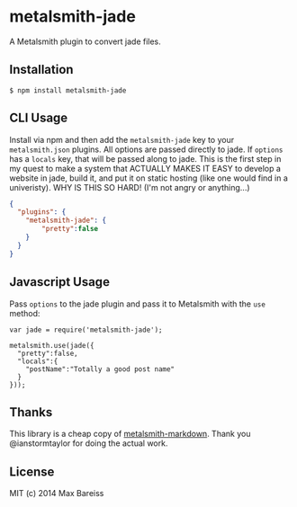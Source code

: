 # metalsmith-jade

  A Metalsmith plugin to convert jade files.

## Installation

    $ npm install metalsmith-jade

## CLI Usage

  Install via npm and then add the `metalsmith-jade` key to your `metalsmith.json` plugins. All options are passed directly to jade. If `options` has a `locals` key, that will be passed along to jade. This is the first step in my quest to make a system that ACTUALLY MAKES IT EASY to develop a website in jade, build it, and put it on static hosting (like one would find in a univeristy). WHY IS THIS SO HARD! (I'm not angry or anything...)

```json
{
  "plugins": {
    "metalsmith-jade": {
        "pretty":false
    }
  }
}
```

## Javascript Usage

  Pass `options` to the jade plugin and pass it to Metalsmith with the `use` method:
  
```
var jade = require('metalsmith-jade');

metalsmith.use(jade({
  "pretty":false,
  "locals":{
    "postName":"Totally a good post name"
  }
}));
```
  
## Thanks

  This library is a cheap copy of [metalsmith-markdown](https://github.com/segmentio/metalsmith-markdown). Thank you @ianstormtaylor for doing the actual work.
  
## License

  MIT (c) 2014 Max Bareiss
